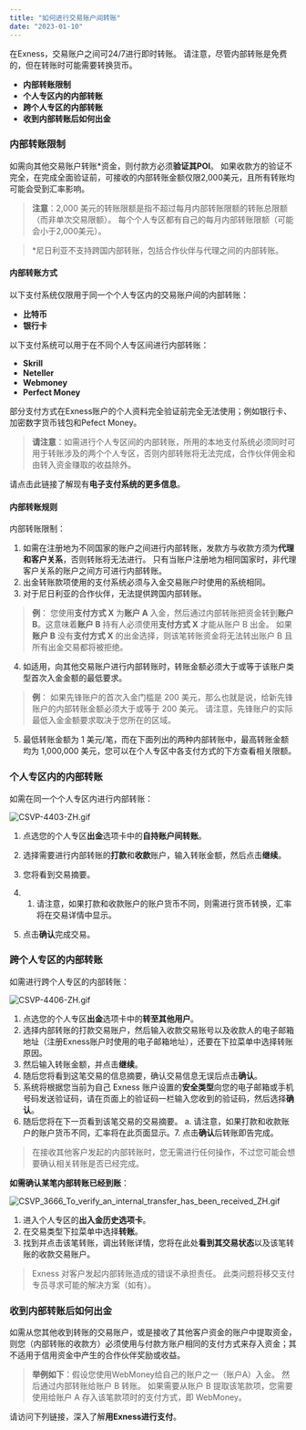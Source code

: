 ```yaml
---
title: "如何进行交易账户间转账"
date: "2023-01-10"
---
```


在Exness，交易账户之间可24/7进行即时转账。 请注意，尽管内部转账是免费的，但在转账时可能需要转换货币。

- **内部转账限制**
- **个人专区内的内部转账**
- **跨个人专区的内部转账**
- **收到内部转账后如何出金**

### 内部转账限制

如需向其他交易账户转账*资金，则付款方必须**验证其POI**。 如果收款方的验证不完全，在完成全面验证前，可接收的内部转账金额仅限2,000美元，且所有转账均可能会受到汇率影响。

> **注意**：2,000 美元的转账限额是指不超过每月内部转账限额的转账总限额（而非单次交易限额）。 每个个人专区都有自己的每月内部转账限额（可能会小于2,000美元）。

> *尼日利亚不支持跨国内部转账，包括合作伙伴与代理之间的内部转账。

#### **内部转账方式**

以下支付系统仅限用于同一个个人专区内的交易账户间的内部转账：

- **比特币**
- **银行卡**

以下支付系统可以用于在不同个人专区间进行内部转账：

- **Skrill**
- **Neteller**
- **Webmoney**
- **Perfect Money**

部分支付方式在Exness账户的个人资料完全验证前完全无法使用；例如银行卡、加密数字货币钱包和Pefect Money。

> **请注意**：如需进行个人专区间的内部转账，所用的本地支付系统必须同时可用于转账涉及的两个个人专区，否则内部转账将无法完成，合作伙伴佣金和由转入资金赚取的收益除外。

请点击此链接了解现有**电子支付系统的更多信息**。

#### **内部转账规则**

内部转账限制：

1. 如需在注册地为不同国家的账户之间进行内部转账，发款方与收款方须为**代理和客户关系**，否则转账将无法进行。 只有当账户注册地为相同国家时，非代理客户关系的账户之间方可进行内部转账。
2. 出金转账款项使用的支付系统必须与入金交易账户时使用的系统相同。
3. 对于尼日利亚的合作伙伴，无法提供跨国内部转账。

> **例**：
> 您使用**支付方式 X** 为**账户 A** 入金，然后通过内部转账把资金转到**账户 B**。这意味着**账户 B** 持有人必须使用**支付方式 X** 才能从账户 B 出金。 如果**账户 B** 没有**支付方式 X** 的出金选择，则该笔转账资金将无法转出账户 B 且所有出金交易都将被拒绝。

4. 如适用，向其他交易账户进行内部转账时，转账金额必须大于或等于该账户类型首次入金金额的最低要求。

> **例**：
> 如果先锋账户的首次入金门槛是 200 美元，那么也就是说，给新先锋账户的内部转账金额必须大于或等于 200 美元。 请注意，先锋账户的实际最低入金金额要求取决于您所在的区域。

5. 最低转账金额为 1 美元/笔，而在下面列出的两种内部转账中，最高转账金额均为 1,000,000 美元，您可以在个人专区中各支付方式的下方查看相关限额。

### 个人专区内的内部转账

如需在同一个个人专区内进行内部转账：

![CSVP-4403-ZH.gif](https://testingcf.jsdelivr.net/gh/jarlin8/OSS@main/exhelp/CSVP-4403-ZH.gif)

1. 点选您的个人专区**出金**选项卡中的**自持账户间转账**。
2. 选择需要进行内部转账的**打款**和**收款**账户，输入转账金额，然后点击**继续**。
3. 您将看到交易摘要。

1. 1. 请注意，如果打款和收款账户的账户货币不同，则需进行货币转换，汇率将在交易详情中显示。

4. 点击**确认**完成交易。

### 跨个人专区的内部转账

如需进行跨个人专区的内部转账：

![CSVP-4406-ZH.gif](https://testingcf.jsdelivr.net/gh/jarlin8/OSS@main/exhelp/CSVP-4406-ZH.gif)

1. 点选您的个人专区**出金**选项卡中的**转至其他用户**。
2. 选择内部转账的打款交易账户，然后输入收款交易账号以及收款人的电子邮箱地址（注册Exness账户时使用的电子邮箱地址），还要在下拉菜单中选择转账原因。
3. 然后输入转账金额，并点击**继续**。
4. 随后您将看到这笔交易的信息摘要，确认交易信息无误后点击**确认**。
5. 系统将根据您当前为自己 Exness 账户设置的**安全类型**向您的电子邮箱或手机号码发送验证码，请在页面上的验证码一栏输入您收到的验证码，然后选择**确认**。
6. 随后您将在下一页看到该笔交易的交易摘要。
a. 请注意，如果打款和收款账户的账户货币不同，汇率将在此页面显示。7. 点击**确认**后转账即告完成。

> 在接收其他客户发起的内部转账时，您无需进行任何操作，不过您可能会想要确认相关转账是否已经完成。

**如需确认某笔内部转账已经到账**：

![CSVP_3666_To_verify_an_internal_transfer_has_been_received_ZH.gif](https://testingcf.jsdelivr.net/gh/jarlin8/OSS@main/exhelp/CSVP_3666_To_verify_an_internal_transfer_has_been_received_ZH.gif)

1. 进入个人专区的**出入金历史选项卡**。
2. 在交易类型下拉菜单中选择**转账**。
3. 找到并点击该笔转账，调出转账详情，您将在此处**看到其交易状态**以及该笔转账的收款交易账户。

> Exness 对客户发起内部转账造成的错误不承担责任。 此类问题将移交支付专员寻求可能的解决方案（如有）。

### 收到内部转账后如何出金

如需从您其他收到转账的交易账户，或是接收了其他客户资金的账户中提取资金，则您（内部转账的收款方）必须使用与付款方账户相同的支付方式来存入资金；其不适用于信用资金中产生的合作伙伴奖励或收益。

> **举例如下**：假设您使用WebMoney给自己的账户之一（账户A）入金。 然后通过内部转账给账户 B 转账。 如果需要从账户 B 提取该笔款项，您需要使用给账户 A 存入该笔款项时的支付方式，即 WebMoney。

请访问下列链接，深入了解**用Exness进行支付**。
